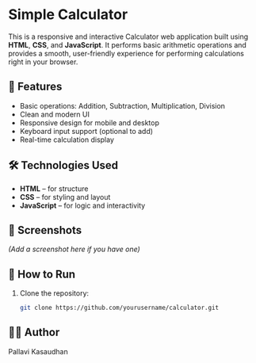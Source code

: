# Simple Calculator

This is a responsive and interactive Calculator web application built using **HTML**, **CSS**, and **JavaScript**. It performs basic arithmetic operations and provides a smooth, user-friendly experience for performing calculations right in your browser.

## 🔧 Features

- Basic operations: Addition, Subtraction, Multiplication, Division  
- Clean and modern UI  
- Responsive design for mobile and desktop  
- Keyboard input support (optional to add)  
- Real-time calculation display  

## 🛠 Technologies Used

- **HTML** – for structure  
- **CSS** – for styling and layout  
- **JavaScript** – for logic and interactivity  

## 📸 Screenshots

*(Add a screenshot here if you have one)*

## 🚀 How to Run

1. Clone the repository:
   ```bash
   git clone https://github.com/yourusername/calculator.git

## 👩‍💻 Author

Pallavi Kasaudhan

